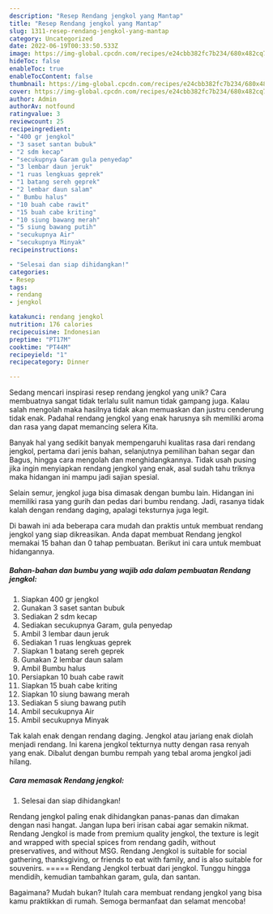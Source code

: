 ```yaml
---
description: "Resep Rendang jengkol yang Mantap"
title: "Resep Rendang jengkol yang Mantap"
slug: 1311-resep-rendang-jengkol-yang-mantap
category: Uncategorized
date: 2022-06-19T00:33:50.533Z
image: https://img-global.cpcdn.com/recipes/e24cbb382fc7b234/680x482cq70/rendang-jengkol-foto-resep-utama.jpg
hideToc: false
enableToc: true
enableTocContent: false
thumbnail: https://img-global.cpcdn.com/recipes/e24cbb382fc7b234/680x482cq70/rendang-jengkol-foto-resep-utama.jpg
cover: https://img-global.cpcdn.com/recipes/e24cbb382fc7b234/680x482cq70/rendang-jengkol-foto-resep-utama.jpg
author: Admin
authorAv: notfound
ratingvalue: 3
reviewcount: 25
recipeingredient:
- "400 gr jengkol"
- "3 saset santan bubuk"
- "2 sdm kecap"
- "secukupnya Garam gula penyedap"
- "3 lembar daun jeruk"
- "1 ruas lengkuas geprek"
- "1 batang sereh geprek"
- "2 lembar daun salam"
- " Bumbu halus"
- "10 buah cabe rawit"
- "15 buah cabe kriting"
- "10 siung bawang merah"
- "5 siung bawang putih"
- "secukupnya Air"
- "secukupnya Minyak"
recipeinstructions:

- "Selesai dan siap dihidangkan!"
categories:
- Resep
tags:
- rendang
- jengkol

katakunci: rendang jengkol 
nutrition: 176 calories
recipecuisine: Indonesian
preptime: "PT17M"
cooktime: "PT44M"
recipeyield: "1"
recipecategory: Dinner

---
```





Sedang mencari inspirasi resep rendang jengkol yang unik? Cara membuatnya sangat tidak terlalu sulit namun tidak gampang juga. Kalau salah mengolah maka hasilnya tidak akan memuaskan dan justru cenderung tidak enak. Padahal rendang jengkol yang enak harusnya sih memiliki aroma dan rasa yang dapat memancing selera Kita.





Banyak hal yang sedikit banyak mempengaruhi kualitas rasa dari rendang jengkol, pertama dari jenis bahan, selanjutnya pemilihan bahan segar dan Bagus, hingga cara mengolah dan menghidangkannya. Tidak usah pusing jika ingin menyiapkan rendang jengkol yang enak,      asal sudah tahu triknya maka hidangan ini mampu jadi sajian spesial.














Selain semur, jengkol juga bisa dimasak dengan bumbu lain. Hidangan ini memiliki rasa yang gurih dan pedas dari bumbu rendang. Jadi, rasanya tidak kalah dengan rendang daging, apalagi teksturnya juga legit.






Di bawah ini ada beberapa cara mudah dan praktis untuk membuat rendang jengkol yang siap dikreasikan. Anda dapat membuat Rendang jengkol memakai 15 bahan dan 0 tahap pembuatan. Berikut ini cara untuk membuat hidangannya.

<!--inarticleads1-->

##### Bahan-bahan dan bumbu yang wajib ada dalam pembuatan Rendang jengkol:

1. Siapkan 400 gr jengkol
1. Gunakan 3 saset santan bubuk
1. Sediakan 2 sdm kecap
1. Sediakan secukupnya Garam, gula penyedap
1. Ambil 3 lembar daun jeruk
1. Sediakan 1 ruas lengkuas geprek
1. Siapkan 1 batang sereh geprek
1. Gunakan 2 lembar daun salam
1. Ambil  Bumbu halus
1. Persiapkan 10 buah cabe rawit
1. Siapkan 15 buah cabe kriting
1. Siapkan 10 siung bawang merah
1. Sediakan 5 siung bawang putih
1. Ambil secukupnya Air
1. Ambil secukupnya Minyak


Tak kalah enak dengan rendang daging. Jengkol atau jariang enak diolah menjadi rendang. Ini karena jengkol tekturnya nutty dengan rasa renyah yang enak. Dibalut dengan bumbu rempah yang tebal aroma jengkol jadi hilang. 

<!--inarticleads2-->

##### Cara memasak Rendang jengkol:


1. Selesai dan siap dihidangkan!

Rendang jengkol paling enak dihidangkan panas-panas dan dimakan dengan nasi hangat. Jangan lupa beri irisan cabai agar semakin nikmat. Rendang Jengkol is made from premium quality jengkol, the texture is legit and wrapped with special spices from rendang gadih, without preservatives, and without MSG. Rendang Jengkol is suitable for social gathering, thanksgiving, or friends to eat with family, and is also suitable for souvenirs. ===== Rendang Jengkol terbuat dari jengkol. Tunggu hingga mendidih, kemudian tambahkan garam, gula, dan santan. 

Bagaimana? Mudah bukan? Itulah cara membuat rendang jengkol yang bisa kamu praktikkan di rumah. Semoga bermanfaat dan selamat mencoba!
